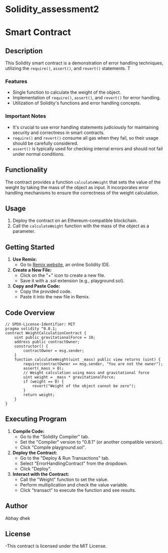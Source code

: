 # Solidity_assessment2
# Smart Contract
## Description
This Solidity smart contract is a demonstration of error handling techniques, utilizing the `require()`, `assert()`, and `revert()` statements. T
### Features
- Single function to calculate the weight of the object.
- Implementation of `require()`, `assert()`, and `revert()` for error handling.
- Utilization of Solidity's functions and error handling concepts.
### Important Notes
- It's crucial to use error handling statements judiciously for maintaining security and correctness in smart contracts.
- `require()` and `revert()` consume all gas when they fail, so their usage should be carefully considered.
- `assert()` is typically used for checking internal errors and should not fail under normal conditions.
## Functionality
The contract provides a function `calculateWeight` that sets the value of the weight by taking the mass of the object as input. It incorporates error handling mechanisms to ensure the correctness of the weight calculation.
## Usage
1. Deploy the contract on an Ethereum-compatible blockchain.
2. Call the `calculateWeight` function with the mass of the object as a parameter.
## Getting Started
1. **Use Remix:**
   - Go to [Remix website](https://remix.ethereum.org/), an online Solidity IDE.
2. **Create a New File:**
   - Click on the "+" icon to create a new file.
   - Save it with a .sol extension (e.g., playground.sol).
3. **Copy and Paste Code:**
   - Copy the provided code.
   - Paste it into the new file in Remix.
## Code Overview
```solidity
// SPDX-License-Identifier: MIT
pragma solidity ^0.8.1;
contract WeightCalculationContract {
    uint public gravitationalForce = 10;
    address public contractOwner;
    constructor() {
        contractOwner = msg.sender;
    }
    function calculateWeight(uint _mass) public view returns (uint) {
        require(contractOwner == msg.sender, "You are not the owner");
        assert(_mass > 0);
        // Weight calculation using mass and gravitational force
        uint weight = _mass * gravitationalForce;
        if (weight == 0) {
            revert("Weight of the object cannot be zero");
        }
        return weight;
    }
}
```
## Executing Program
1. **Compile Code:**
   - Go to the "Solidity Compiler" tab.
   - Set the "Compiler" version to "0.8.1" (or another compatible version).
   - Click "Compile playground.sol".
2. **Deploy the Contract:**
   - Go to the "Deploy & Run Transactions" tab.
   - Select "ErrorHandlingContract" from the dropdown.
   - Click "Deploy".
3. **Interact with the Contract:**
   - Call the "Weight" function to set the value.
   - Perform multiplication and check the value variable.
   - Click "transact" to execute the function and see results.
## Author
Abhay dhek
## License
-This contract is licensed under the MIT License.
